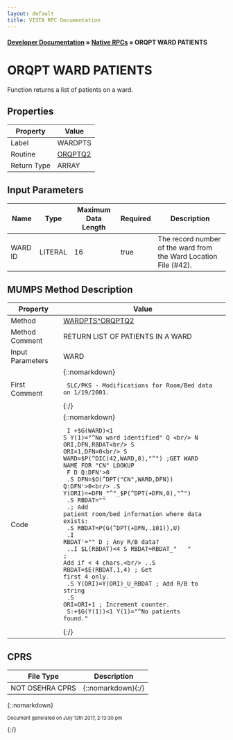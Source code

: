 ```yaml
---
layout: default
title: VISTA RPC Documentation
---
```


#### [Developer Documentation](../index) &#187; [Native RPCs](TableOfContents) &#187; ORQPT WARD PATIENTS<br/>
# ORQPT WARD PATIENTS

Function returns a list of patients on a ward.

## Properties

Property | Value
--- | ---
Label | WARDPTS
Routine | [ORQPTQ2](http://code.osehra.org/dox/Routine_ORQPTQ2_source.html)
Return Type | ARRAY


## Input Parameters

Name | Type | Maximum Data Length | Required | Description
--- | --- | --- | --- | ---
WARD ID | LITERAL | 16 | true | The record number of the ward from the Ward Location File (#42).



## MUMPS Method Description

Property | Value
--- | ---
Method | [WARDPTS^ORQPTQ2](http://code.osehra.org/dox/Routine_ORQPTQ2_source.html)
Method Comment | RETURN LIST OF PATIENTS IN A WARD
Input Parameters | WARD
First Comment | {::nomarkdown}<pre><code> SLC/PKS - Modifications for Room/Bed data on  1/19/2001.</code></pre>{:/}
Code | {::nomarkdown}<pre><code> I +$G(WARD)<1 S Y(1)="^No ward identified" Q <br/> N ORI,DFN,RBDAT<br/> S ORI=1,DFN=0<br/> S WARD=$P(^DIC(42,WARD,0),"^")   ;GET WARD NAME FOR "CN"  LOOKUP<br/> F  D  Q:DFN'>0<br/> .S DFN=$O(^DPT("CN",WARD,DFN)) Q:DFN'>0<br/> .S Y(ORI)=+DFN_"^"_$P(^DPT(+DFN,0),"^")<br/> .S RBDAT=""<br/> .; Add patient room/bed information where data exists:<br/> .S RBDAT=$P($G(^DPT(+DFN,.101)),U)<br/> .I RBDAT'="" D                                   ; Any R/B data?<br/> ..I $L(RBDAT)<4 S RBDAT=RBDAT_"   "              ; Add if < 4 chars.<br/> ..S RBDAT=$E(RBDAT,1,4)                          ; Get first 4 only.<br/> .S Y(ORI)=Y(ORI)_U_RBDAT                         ; Add R/B to string<br/> .S ORI=ORI+1                                     ; Increment counter.<br/> S:+$G(Y(1))<1 Y(1)="^No patients found."</code></pre>{:/}



## CPRS

File Type | Description
--- | ---
NOT OSEHRA CPRS | {::nomarkdown}{:/}

{::nomarkdown} <br/><p style="font-size: 11px">Document generated on July 13th 2017, 2:13:30 pm</p>{:/}